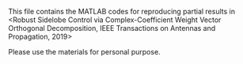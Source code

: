 This file contains the MATLAB codes for reproducing partial results in 
<Robust Sidelobe Control via Complex-Coefficient Weight Vector Orthogonal
Decomposition,  IEEE Transactions on Antennas and Propagation, 2019>

Please use the materials for personal purpose.

